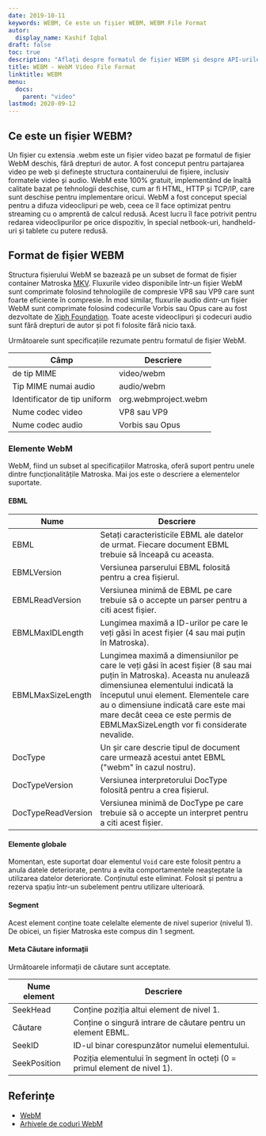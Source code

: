 ```yaml
---
date: 2019-10-11
keywords: WEBM, Ce este un fișier WEBM, WEBM File Format
autor:
  display_name: Kashif Iqbal
draft: false
toc: true
description: "Aflați despre formatul de fișier WEBM și despre API-urile care pot crea și deschide fișiere WEBM."
title: WEBM - WebM Video File Format
linktitle: WEBM
menu:
  docs:
    parent: "video"
lastmod: 2020-09-12
---
```


## Ce este un fișier WEBM?

Un fișier cu extensia .webm este un fișier video bazat pe formatul de fișier WebM deschis, fără drepturi de autor. A fost conceput pentru partajarea video pe web și definește structura containerului de fișiere, inclusiv formatele video și audio. WebM este 100% gratuit, implementând de înaltă calitate bazat pe tehnologii deschise, cum ar fi HTML, HTTP și TCP/IP, care sunt deschise pentru implementare oricui. WebM a fost conceput special pentru a difuza videoclipuri pe web, ceea ce îl face optimizat pentru streaming cu o amprentă de calcul redusă. Acest lucru îl face potrivit pentru redarea videoclipurilor pe orice dispozitiv, în special netbook-uri, handheld-uri și tablete cu putere redusă.

## Format de fișier WEBM

Structura fișierului WebM se bazează pe un subset de format de fișier container Matroska [MKV](/ro/video/mkv/). Fluxurile video disponibile într-un fișier WebM sunt comprimate folosind tehnologiile de compresie VP8 sau VP9 care sunt foarte eficiente în compresie. În mod similar, fluxurile audio dintr-un fișier WebM sunt comprimate folosind codecurile Vorbis sau Opus care au fost dezvoltate de [Xiph Foundation](https://www.xiph.org/). Toate aceste videoclipuri și codecuri audio sunt fără drepturi de autor și pot fi folosite fără nicio taxă.

Următoarele sunt specificațiile rezumate pentru formatul de fișier WebM.

|Câmp|Descriere|
---|---|
|de tip MIME |video/webm|
|Tip MIME numai audio |audio/webm|
|Identificator de tip uniform| org.webmproject.webm|
|Nume codec video| VP8 sau VP9|
|Nume codec audio| Vorbis sau Opus|

### Elemente WebM

WebM, fiind un subset al specificațiilor Matroska, oferă suport pentru unele dintre funcționalitățile Matroska. Mai jos este o descriere a elementelor suportate.

#### EBML

|Nume |Descriere|
---|---|
|EBML|Setați caracteristicile EBML ale datelor de urmat. Fiecare document EBML trebuie să înceapă cu aceasta.|
|EBMLVersion |Versiunea parserului EBML folosită pentru a crea fișierul.|
|EBMLReadVersion|Versiunea minimă de EBML pe care trebuie să o accepte un parser pentru a citi acest fișier.|
|EBMLMaxIDLength |Lungimea maximă a ID-urilor pe care le veți găsi în acest fișier (4 sau mai puțin în Matroska).|
|EBMLMaxSizeLength|Lungimea maximă a dimensiunilor pe care le veți găsi în acest fișier (8 sau mai puțin în Matroska). Aceasta nu anulează dimensiunea elementului indicată la începutul unui element. Elementele care au o dimensiune indicată care este mai mare decât ceea ce este permis de EBMLMaxSizeLength vor fi considerate nevalide.|
|DocType|Un șir care descrie tipul de document care urmează acestui antet EBML ("webm" în cazul nostru).|
|DocTypeVersion|Versiunea interpretorului DocType folosită pentru a crea fișierul.|
|DocTypeReadVersion|Versiunea minimă de DocType pe care trebuie să o accepte un interpret pentru a citi acest fișier.|

#### Elemente globale

Momentan, este suportat doar elementul `Void` care este folosit pentru a anula datele deteriorate, pentru a evita comportamentele neașteptate la utilizarea datelor deteriorate. Conținutul este eliminat. Folosit și pentru a rezerva spațiu într-un subelement pentru utilizare ulterioară.

#### Segment
Acest element conține toate celelalte elemente de nivel superior (nivelul 1). De obicei, un fișier Matroska este compus din 1 segment.

#### Meta Căutare informații

Următoarele informații de căutare sunt acceptate.

|Nume element |Descriere|
---|---|
|SeekHead |Conține poziția altui element de nivel 1.|
|Căutare |Conține o singură intrare de căutare pentru un element EBML.|
|SeekID |ID-ul binar corespunzător numelui elementului.|
|SeekPosition |Poziția elementului în segment în octeți (0 = primul element de nivel 1).|

## Referințe

* [WebM](https://www.webmproject.org/)
* [Arhivele de coduri WebM](https://www.webmproject.org/code/#webp-repositories)

